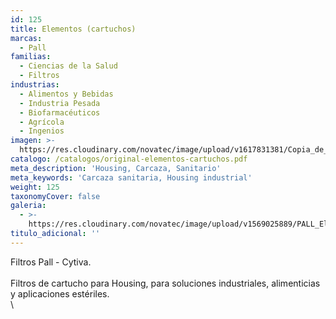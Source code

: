 ```yaml
---
id: 125
title: Elementos (cartuchos)
marcas:
  - Pall
familias:
  - Ciencias de la Salud
  - Filtros
industrias:
  - Alimentos y Bebidas
  - Industria Pesada
  - Biofarmacéuticos
  - Agrícola
  - Ingenios
imagen: >-
  https://res.cloudinary.com/novatec/image/upload/v1617831381/Copia_de_Dise%C3%B1o_sin_t%C3%ADtulo_89_k0xken.png
catalogo: /catalogos/original-elementos-cartuchos.pdf
meta_description: 'Housing, Carcaza, Sanitario'
meta_keywords: 'Carcaza sanitaria, Housing industrial'
weight: 125
taxonomyCover: false
galeria:
  - >-
    https://res.cloudinary.com/novatec/image/upload/v1569025889/PALL_Elementos_c8imwm.jpg
titulo_adicional: ''
---
```


Filtros Pall - Cytiva.\
\
Filtros de cartucho para Housing, para soluciones industriales, alimenticias y aplicaciones estériles.\
\\
